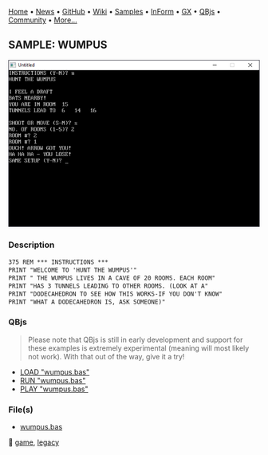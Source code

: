 [Home](https://qb64.com) • [News](../../news.md) • [GitHub](https://github.com/QB64Official/qb64) • [Wiki](https://github.com/QB64Official/qb64/wiki) • [Samples](../../samples.md) • [InForm](../../inform.md) • [GX](../../gx.md) • [QBjs](../../qbjs.md) • [Community](../../community.md) • [More...](../../more.md)

## SAMPLE: WUMPUS

![screenshot.png](img/screenshot.png)

### Description

```text
375 REM *** INSTRUCTIONS ***
PRINT "WELCOME TO 'HUNT THE WUMPUS'"
PRINT " THE WUMPUS LIVES IN A CAVE OF 20 ROOMS. EACH ROOM"
PRINT "HAS 3 TUNNELS LEADING TO OTHER ROOMS. (LOOK AT A"
PRINT "DODECAHEDRON TO SEE HOW THIS WORKS-IF YOU DON'T KNOW"
PRINT "WHAT A DODECAHEDRON IS, ASK SOMEONE)"
```

### QBjs

> Please note that QBjs is still in early development and support for these examples is extremely experimental (meaning will most likely not work). With that out of the way, give it a try!

* [LOAD "wumpus.bas"](https://v6p9d9t4.ssl.hwcdn.net/html/6029471/index.html?src=https://qb64.com/samples/wumpus/src/wumpus.bas)
* [RUN "wumpus.bas"](https://v6p9d9t4.ssl.hwcdn.net/html/6029471/index.html?mode=auto&src=https://qb64.com/samples/wumpus/src/wumpus.bas)
* [PLAY "wumpus.bas"](https://v6p9d9t4.ssl.hwcdn.net/html/6029471/index.html?mode=play&src=https://qb64.com/samples/wumpus/src/wumpus.bas)

### File(s)

* [wumpus.bas](src/wumpus.bas)

🔗 [game](../game.md), [legacy](../legacy.md)
